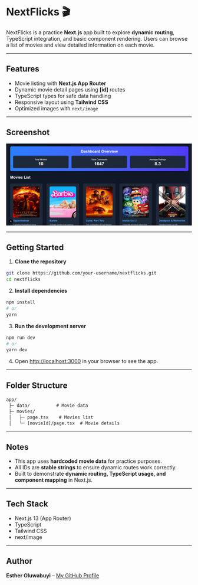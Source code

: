 # NextFlicks 🎬

NextFlicks is a practice **Next.js** app built to explore **dynamic routing**, TypeScript integration, and basic component rendering. Users can browse a list of movies and view detailed information on each movie.

---

## Features

- Movie listing with **Next.js App Router**
- Dynamic movie detail pages using **\[id]** routes
- TypeScript types for safe data handling
- Responsive layout using **Tailwind CSS**
- Optimized images with `next/image`

---

## Screenshot

![NextFlicks Screenshot](public/screenshots/nextflicks.png)

---

## Getting Started

1. **Clone the repository**

```bash
git clone https://github.com/your-username/nextflicks.git
cd nextflicks
```

2. **Install dependencies**

```bash
npm install
# or
yarn
```

3. **Run the development server**

```bash
npm run dev
# or
yarn dev
```

4. Open [http://localhost:3000](http://localhost:3000) in your browser to see the app.

---

## Folder Structure

```
app/
 ├─ data/          # Movie data
 ├─ movies/
 │   ├─ page.tsx    # Movies list
 │   └─ [movieId]/page.tsx  # Movie details
```

---

## Notes

- This app uses **hardcoded movie data** for practice purposes.
- All IDs are **stable strings** to ensure dynamic routes work correctly.
- Built to demonstrate **dynamic routing, TypeScript usage, and component mapping** in Next.js.

---

## Tech Stack

- Next.js 13 (App Router)
- TypeScript
- Tailwind CSS
- next/image

---

## Author

**Esther Oluwabuyi** – [My GitHub Profile](https://github.com/estheroluwabuyi)
